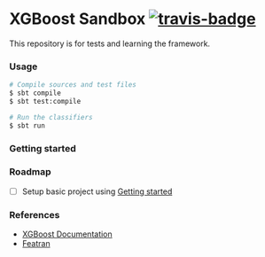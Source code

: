 XGBoost Sandbox [![travis-badge][]][travis]
=======

[travis]:                https://travis-ci.org/mycaule/xgboost-sandbox
[travis-badge]:          https://travis-ci.org/mycaule/xgboost-sandbox.svg?branch=master

This repository is for tests and learning the framework.

### Usage

```sh
# Compile sources and test files
$ sbt compile
$ sbt test:compile

# Run the classifiers
$ sbt run
```

### Getting started

### Roadmap

- [ ] Setup basic project using [Getting started](https://xgboost.readthedocs.io/en/latest/get_started.html)

### References

* [XGBoost Documentation](https://xgboost.readthedocs.io/en/latest/)
* [Featran](https://github.com/spotify/featran)
